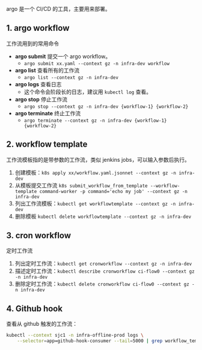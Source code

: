 argo 是一个 CI/CD 的工具，主要用来部署。

## 1. argo workflow

工作流用到的常用命令
- **argo submit** 提交一个 argo workflow。
  - `argo submit xx.yaml --context gz -n infra-dev workflow`
- **argo list** 查看所有的工作流
  - `argo list --context gz -n infra-dev`
- **argo logs** 查看日志
  - 这个命令会阶段长的日志，建议用 `kubectl log` 查看。
- **argo stop** 停止工作流
  - `argo stop --context gz -n infra-dev {workflow-1} {workflow-2}`
- **argo terminate** 终止工作流
  - `argo terminate --context gz -n infra-dev {workflow-1} {workflow-2}`

## 2. workflow template
工作流模板指的是带参数的工作流，类似 jenkins jobs，可以输入参数后执行。

1. 创建模板：`k8s apply xx/workflow.yaml.jsonnet --context gz -n infra-dev`
2. 从模板提交工作流 `k8s submit_workflow_from_template --workflow-template command-worker -p command='echo my job' --context gz -n infra-dev`
3. 列出工作流模板：`kubectl get workflowtemplate --context gz -n infra-dev`
4. 删除模板 `kubectl delete workflowtemplate --context gz -n infra-dev`

## 3. cron workflow
定时工作流
1. 列出定时工作流：`kubectl get cronworkflow --context gz -n infra-dev` 
2. 描述定时工作流：`kubectl describe cronworkflow ci-flow0 --context gz -n infra-dev`
3. 删除定时工作流：`kubectl delete cronworkflow ci-flow0 --context gz -n infra-dev`

## 4. Github hook
查看从 github 触发的工作流：
```bash
kubectl --context sjc1 -n infra-offline-prod logs \
    --selector=app=github-hook-consumer --tail=5000 | grep workflow_template=pr-unit-test
```